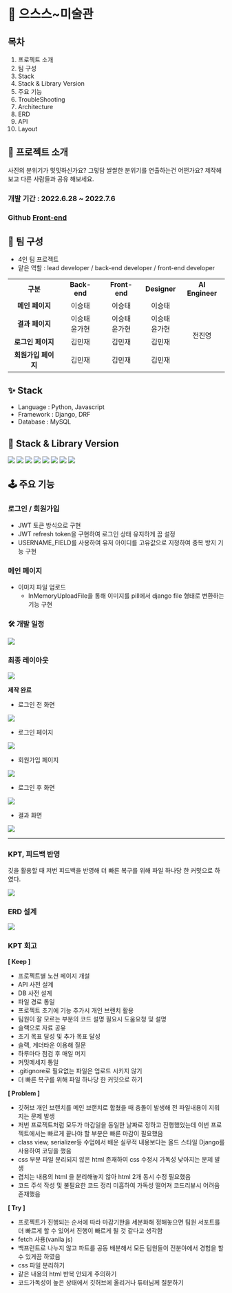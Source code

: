 # 👻 **으스스~미술관**

## 목차
1. 프로젝트 소개
2. 팀 구성
3. Stack
4. Stack & Library Version
5. 주요 기능
6. TroubleShooting
7. Architecture
8. ERD
9. API
10. Layout

## 📄 **프로젝트 소개**
사진의 분위기가 밋밋하신가요? 그렇담 쌀쌀한 분위기를 연출하는건 어떤가요? 제작해보고 다른 사람들과 공유 해보세요.

### 개발 기간 : 2022.6.28 ~ 2022.7.6

### Github [Front-end](https://github.com/SingToLive/creepy_art_gallery_frontend)

## 🧑 **팀 구성**
* 4인 팀 프로젝트  <br>
* 맡은 역할 : lead developer / back-end developer / front-end developer

<table>
  <tr>
    <td align="center"><strong>구분</strong></td>
    <td align="center"><strong>Back-end</strong></td>
    <td align="center"><strong>Front-end</strong></td>
    <td align="center"><strong>Designer</strong></td>
    <td align="center"><strong>AI Engineer</strong></td>	  
  </tr>
  <tr>
    <td align="center"><strong>메인 페이지</strong></td>
    <td align="center">이승태</td>
    <td align="center">이승태</td>
    <td align="center">이승태</td>
    <td rowspan="4" align="center">전진영</td>
  </tr>
  <tr>
    <td align="center"><strong>결과 페이지</strong></td>
    <td align="center">이승태<br>윤가현</td>
    <td align="center">이승태<br>윤가현</td>
    <td align="center">이승태<br>윤가현</td>
  </tr>
  <tr>
    <td align="center"><strong>로그인 페이지</strong></td>
    <td align="center">김민재</td>
    <td align="center">김민재</td>
    <td align="center">김민재</td>
  </tr>
  <tr>
    <td align="center"><strong>회원가입 페이지</strong></td>
    <td align="center">김민재</td>
    <td align="center">김민재</td>
    <td align="center">김민재</td>
  </tr>
</table>

## ✨ Stack
* Language : Python, Javascript
* Framework : Django, DRF
* Database : MySQL

## 📖 Stack & Library Version
<img src="https://img.shields.io/badge/python-3.9.12-brightgreen"> <img src="https://img.shields.io/badge/django-4.0.6-brightgreen"> <img src="https://img.shields.io/badge/django_rest_framework-3.13.1-brightgreen"> <img src="https://img.shields.io/badge/django_rest_framework_simple_jwt-5.2.0-brightgreen"> <img src="https://img.shields.io/badge/mysql_client-2.1.1-brightgreen"> <img src="https://img.shields.io/badge/tensorflow-2.9.1-brightgreen"> <img src="https://img.shields.io/badge/PyJWT-2.4.0-brightgreen"> <img src="https://img.shields.io/badge/urllib3-1.26.11-brightgreen">

## 🕹 주요 기능
### 로그인 / 회원가입
* JWT 토큰 방식으로 구현
* JWT refresh token을 구현하여 로그인 상태 유지하게 끔 설정
* USERNAME_FIELD를 사용하여 유저 아이디를 고유값으로 지정하여 중복 방지 기능 구현

### 메인 페이지
* 이미지 파일 업로드
    * InMemoryUploadFile을 통해 이미지를 pill에서 django file 형태로 변환하는 기능 구현


### 🛠 개발 일정
![](https://velog.velcdn.com/images/soyoyun/post/2ee594a0-4dea-4bc8-83f4-35cb947b4f12/image.png)


### 최종 **레이아웃**
![](https://velog.velcdn.com/images/soyoyun/post/2cda5c91-650e-493d-8ccf-50a8abc6f514/image.png)


**제작 완료**

- 로그인 전 화면
    
![](https://velog.velcdn.com/images/soyoyun/post/b0d91dc1-6778-437b-ab8a-9e17c8af7f36/image.png)

    
- 로그인 페이지
    
![](https://velog.velcdn.com/images/soyoyun/post/d5ec8f1d-4cf9-45b6-b7f3-ef403e6631e0/image.png)

    
- 회원가입 페이지
    
![](https://velog.velcdn.com/images/soyoyun/post/50a587b7-b49c-458d-9633-0fee6b61e7ec/image.png)

    
- 로그인 후 화면
    
![](https://velog.velcdn.com/images/soyoyun/post/7a5c7801-cd93-4381-9362-86360b131222/image.png)
    
- 결과 화면

![](https://velog.velcdn.com/images/soyoyun/post/a2e8ab96-8763-4f9c-87bb-9bf33476106a/image.png)

    

---

### **KPT,** 피드백 반영

깃을 활용할 때 저번 피드백을 반영해 더 빠른 복구를 위해 파일 하나당 한 커밋으로 하였다.

![](https://velog.velcdn.com/images/soyoyun/post/832d0f8d-31dd-45cd-801a-e2eb75a1f1f1/image.png)


### **ERD 설계**

![](https://velog.velcdn.com/images/soyoyun/post/baac9705-14b3-4eba-b6fc-d38df2073131/image.png)


### **KPT 회고**

**[ Keep ]**

- 프로젝트별 노션 페이지 개설
- API 사전 설계
- DB 사전 설계
- 파일 경로 통일
- 프로젝트 초기에 기능 추가시 개인 브랜치 활용
- 팀원이 잘 모르는 부분의 코드 설명 필요시 도움요청 및 설명
- 슬랙으로 자료 공유
- 초기 목표 달성 및 추가 목표 달성
- 슬랙, 게더타운 이용해 질문
- 하루마다 점검 후 매일 머지
- 커밋메세지 통일
- .gitignore로 필요없는 파일은 업로드 시키지 않기
- 더 빠른 복구를 위해 파일 하나당 한 커밋으로 하기

**[ Problem ]**

- 깃허브 개인 브랜치를 메인 브랜치로 합쳤을 때 충돌이 발생해 전 파일내용이 지워지는 문제 발생
- 저번 프로젝트처럼 모두가 마감일을 동일한 날짜로 정하고 진행했었는데 이번 프로젝트에서는 빠르게 끝나야 할 부분은 빠른 마감이 필요했음
- class view, serializer등 수업에서 배운 실무적 내용보다는 올드 스타일 Django를 사용하여 코딩을 했음
- css 부분 파일 분리되지 않은 html 존재하여 css 수정시 가독성 낮아지는 문제 발생
- 겹치는 내용의 html 을 분리해놓지 않아 html 2개 동시 수정 필요했음
- 코드 주석 작성 및 불필요한 코드 정리 미흡하여 가독성 떨어져 코드리뷰시 어려움 존재했음

**[ Try ]**

- 프로젝트가 진행되는 순서에 따라 마감기한을 세분화해 정해놓으면 팀원 서포트를 더 빠르게 할 수 있어서 진행이 빠르게 될 것 같다고 생각함
- fetch 사용(vanila js)
- 백프런트로 나누지 않고 파트를 공동 배분해서 모든 팀원들이 전분야에서 경험을 할 수 있게끔 하였음
- css 파일 분리하기
- 같은 내용의 html 반복 안되게 주의하기
- 코드가독성이 높은 상태에서 깃허브에 올리거나 튜터님께 질문하기

